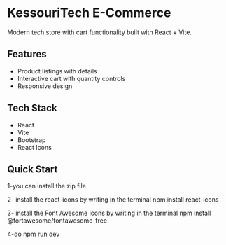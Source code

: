 # KessouriTech E-Commerce

Modern tech store with cart functionality built with React + Vite.

## Features
- Product listings with details
- Interactive cart with quantity controls
- Responsive design

## Tech Stack
- React
- Vite
- Bootstrap
- React Icons

## Quick Start
1-you can install the zip file 

2- install the react-icons by writing in the terminal
npm install react-icons

3- install the Font Awesome icons by writing in the terminal
npm install @fortawesome/fontawesome-free

4-do 
npm run dev 

